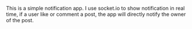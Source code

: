This is a simple notification app.
I use socket.io to show notification in real time, if a user like or comment a post, the app will directly notify the owner of the post. 

